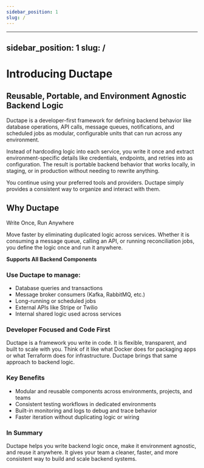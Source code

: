 ```yaml
---
sidebar_position: 1
slug: /
---
```


---
sidebar_position: 1
slug: /
---

# Introducing Ductape

## Reusable, Portable, and Environment Agnostic Backend Logic
Ductape is a developer-first framework for defining backend behavior like database operations, API calls, message queues, notifications, and scheduled jobs as modular, configurable units that can run across any environment.

Instead of hardcoding logic into each service, you write it once and extract environment-specific details like credentials, endpoints, and retries into as configuration. The result is portable backend behavior that works locally, in staging, or in production without needing to rewrite anything.

You continue using your preferred tools and providers. Ductape simply provides a consistent way to organize and interact with them.

## Why Ductape
Write Once, Run Anywhere

Move faster by eliminating duplicated logic across services. Whether it is consuming a message queue, calling an API, or running reconciliation jobs, you define the logic once and run it anywhere.

**Supports All Backend Components**

### Use Ductape to manage:
-	Database queries and transactions
-	Message broker consumers (Kafka, RabbitMQ, etc.)
-	Long-running or scheduled jobs
-	External APIs like Stripe or Twilio
-	Internal shared logic used across services

### Developer Focused and Code First
Ductape is a framework you write in code. It is flexible, transparent, and built to scale with you.
Think of it like what Docker does for packaging apps or what Terraform does for infrastructure. Ductape brings that same approach to backend logic.


### Key Benefits
-	Modular and reusable components across environments, projects, and teams
-	Consistent testing workflows in dedicated environments
-	Built-in monitoring and logs to debug and trace behavior
-	Faster iteration without duplicating logic or wiring

### In Summary
Ductape helps you write backend logic once, make it environment agnostic, and reuse it anywhere.
It gives your team a cleaner, faster, and more consistent way to build and scale backend systems.